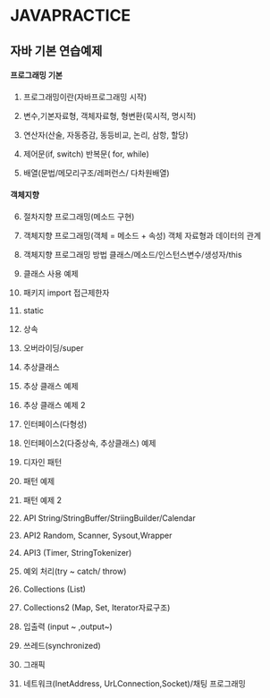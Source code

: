 # JAVAPRACTICE

## 자바 기본 연습예제 
#### 프로그래밍 기본
1. 프로그래밍이란(자바프로그래밍 시작)

2. 변수,기본자료형, 객체자료형, 형변환(묵시적, 명시적)

3. 연산자(산술, 자동증감, 동등비교, 논리, 삼항, 할당)

4. 제어문(if, switch) 반복문( for, while)

5. 배열(문법/메모리구조/레퍼런스/ 다차원배열)

#### 객체지향
6. 절차지향 프로그래밍(메소드 구현)


7. 객체지향 프로그래밍(객체 = 메소드 + 속성)
객체 자료형과 데이터의 관계

8. 객체지향 프로그래밍 방법
클래스/메소드/인스턴스변수/생성자/this

9. 클래스 사용 예제

10. 패키지 import 접근제한자

11. static

12. 상속

13. 오버라이딩/super


14. 추상클래스

15. 추상 클래스 예제

16. 추상 클래스 예제 2

17. 인터페이스(다형성)

18. 인터페이스2(다중상속, 추상클래스) 예제

19. 디자인 패턴

20. 패턴 예제

21. 패턴 예제 2

22. API
String/StringBuffer/StriingBuilder/Calendar

23. API2
Random, Scanner, Sysout,Wrapper

24. API3 (Timer, StringTokenizer)

25. 예외 처리(try ~ catch/ throw)


26. Collections (List)

27. Collections2 (Map, Set, Iterator자료구조)

28. 입출력 (input ~ ,output~)

29. 쓰레드(synchronized)

30. 그래픽

31. 네트워크(InetAddress, UrLConnection,Socket)/채팅 프로그래밍

